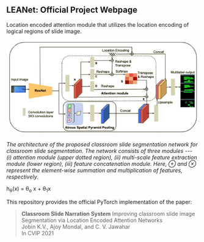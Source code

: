 ## LEANet: Official Project Webpage
Location encoded attention module that utilizes the location encoding of logical regions of slide image.

<p align="center">
<img src="assets/leanet.jpg" />
<em>
<p>The architecture of the proposed classroom slide segmentation network for classroom slide segmentation. The network consists of three modules --- (i) attention module (upper dotted region), (ii) multi-scale feature extraction module (lower  region), (iii) feature concatenation module. Here, &oplus; and &otimes; represent the element-wise summation and multiplication of features, respectively.
</p></em>
</p>

<p> h<sub>&theta;</sub>(x) = &theta;<sub>o</sub> x + &theta;<sub>1</sub>x </p>

This repository provides the official PyTorch implementation of the paper:
> **Classroom Slide Narration System** Improving classroom slide image Segmentation via Location Encoded Attention Networks<br>
> Jobin K.V., Ajoy Mondal, and C. V. Jawahar<br>
> In CVIP 2021<br>
